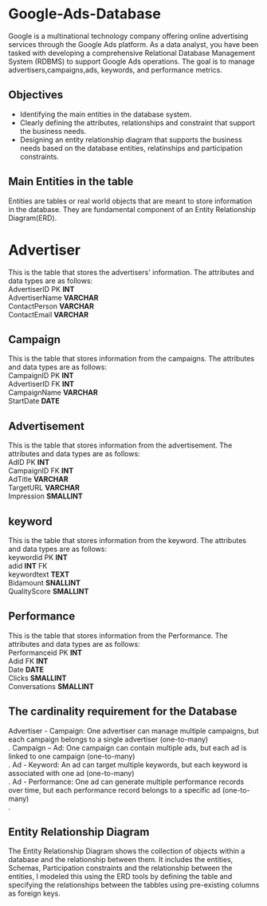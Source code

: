 # Google-Ads-Database
Google is a multinational technology company offering online advertising services through the Google Ads platform. As a data analyst, you have been tasked with developing a comprehensive Relational Database Management System (RDBMS) to support Google Ads operations. The goal is to manage advertisers,campaigns,ads, keywords, and performance metrics.

## Objectives
* Identifying the main entities in the database system.
* Clearly defining the attributes, relationships and constraint that support the business needs.
* Designing an entity relationship diagram that supports the business needs based on the database entities, relatinships and participation constraints.


  
## Main Entities in the table
Entities are tables or real world objects that are meant to store information in the database. They are fundamental component of an Entity Relationship Diagram(ERD).

# Advertiser
This is the table that stores the advertisers' information. The attributes and data types are as follows:<br>
AdvertiserID PK **INT**<br>
AdvertiserName **VARCHAR**<br>
ContactPerson **VARCHAR**<br>
ContactEmail **VARCHAR**<br>

## Campaign
This is the table that stores information from the campaigns. The attributes and data types are as follows:<br>
CampaignID PK **INT**<br>
AdvertiserID FK **INT**<br>
CampaignName **VARCHAR**<br>
StartDate **DATE**<br>

## Advertisement
This is the table that stores information from the advertisement. The attributes and data types are as follows:<br>
AdID PK **INT**<br>
CampaignID FK **INT**<br>
AdTitle **VARCHAR**<br>
TargetURL **VARCHAR**<br>
Impression **SMALLINT**<br>

## keyword
This is the table that stores information from the keyword. The attributes and data types are as follows:<br>
keywordid PK **INT**<br>
adid **INT** FK <br>
keywordtext **TEXT** <br>
Bidamount **SNALLINT** <br>
QualityScore **SMALLINT** <br>

## Performance
This is the table that stores information from the Performance. The attributes and data types are as follows:<br>
Performanceid PK **INT** <br>
Adid FK **INT** <br>
Date **DATE** <br>
Clicks **SMALLINT** <br>
Conversations **SMALLINT** <br>

## The cardinality requirement for the Database
Advertiser - Campaign: One advertiser can manage multiple campaigns, but each campaign belongs to a single advertiser (one-to-many) <br>.
Campaign – Ad: One campaign can contain multiple ads, but each ad is linked to one campaign (one-to-many) <br>.
Ad - Keyword: An ad can target multiple keywords, but each keyword is associated with one ad (one-to-many) <br>.
Ad - Performance: One ad can generate multiple performance records over time, but each performance record belongs to a specific ad (one-to-many) <br>. 

## Entity Relationship Diagram 
The Entity Relationship Diagram shows the collection of objects within a database and the relationship between them. It includes the entities, Schemas, Participation constraints and the relationship between the entities, I modeled this using the ERD tools by defining the table and specifying the relationships between the tabbles using pre-existing columns as foreign keys.




